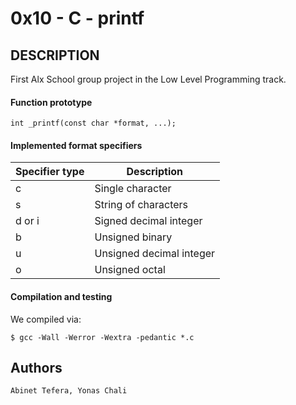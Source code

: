 # 0x10 - C - printf

## DESCRIPTION
First Alx School group project in the Low Level Programming track.

#### Function prototype
```
int _printf(const char *format, ...);
```
#### Implemented format specifiers

| Specifier type | Description |
| --- | --- |
| c | Single character |
| s | String of characters |
| d or i | Signed decimal integer |
| b | Unsigned binary |
| u | Unsigned decimal integer |
| o | Unsigned octal |

#### Compilation and testing

We compiled via:
```
$ gcc -Wall -Werror -Wextra -pedantic *.c
```
## Authors
`Abinet Tefera, Yonas Chali`